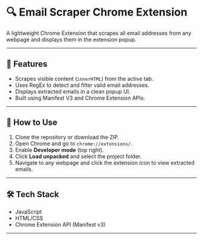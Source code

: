 # 🔍 Email Scraper Chrome Extension

A lightweight Chrome Extension that scrapes all email addresses from any webpage and displays them in the extension popup.

---

## 🚀 Features

- Scrapes visible content (`innerHTML`) from the active tab.
- Uses RegEx to detect and filter valid email addresses.
- Displays extracted emails in a clean popup UI.
- Built using Manifest V3 and Chrome Extension APIs.

---

## 🧩 How to Use

1. Clone the repository or download the ZIP.
2. Open Chrome and go to `chrome://extensions/`.
3. Enable **Developer mode** (top right).
4. Click **Load unpacked** and select the project folder.
5. Navigate to any webpage and click the extension icon to view extracted emails.

---

## 🛠 Tech Stack

- JavaScript
- HTML/CSS
- Chrome Extension API (Manifest v3)

---



